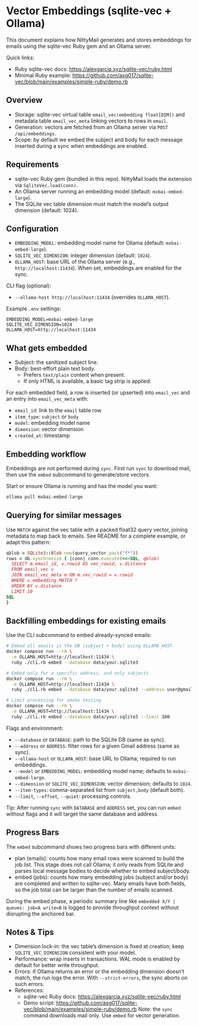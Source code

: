 # Vector Embeddings (sqlite-vec + Ollama)

This document explains how NittyMail generates and stores embeddings for emails using the sqlite-vec Ruby gem and an Ollama server.

Quick links:
- Ruby sqlite-vec docs: https://alexgarcia.xyz/sqlite-vec/ruby.html
- Minimal Ruby example: https://github.com/asg017/sqlite-vec/blob/main/examples/simple-ruby/demo.rb

## Overview

- Storage: sqlite-vec virtual table `email_vec(embedding float[DIM])` and metadata table `email_vec_meta` linking vectors to rows in `email`.
- Generation: vectors are fetched from an Ollama server via `POST /api/embeddings`.
- Scope: by default we embed the subject and body for each message inserted during a sync when embeddings are enabled.

## Requirements

- sqlite-vec Ruby gem (bundled in this repo). NittyMail loads the extension via `SqliteVec.load(conn)`.
- An Ollama server running an embedding model (default: `mxbai-embed-large`).
- The SQLite vec table dimension must match the model’s output dimension (default: 1024).

## Configuration

- `EMBEDDING_MODEL`: embedding model name for Ollama (default: `mxbai-embed-large`).
- `SQLITE_VEC_DIMENSION`: integer dimension (default: `1024`).
- `OLLAMA_HOST`: base URL of the Ollama server (e.g., `http://localhost:11434`). When set, embeddings are enabled for the sync.

CLI flag (optional):
- `--ollama-host http://localhost:11434` (overrides `OLLAMA_HOST`).

Example `.env` settings:
```
EMBEDDING_MODEL=mxbai-embed-large
SQLITE_VEC_DIMENSION=1024
OLLAMA_HOST=http://localhost:11434
```

## What gets embedded

- Subject: the sanitized subject line.
- Body: best-effort plain text body.
  - Prefers `text/plain` content when present.
  - If only HTML is available, a basic tag strip is applied.

For each embedded field, a row is inserted (or upserted) into `email_vec` and an entry into `email_vec_meta` with:
- `email_id`: link to the `email` table row
- `item_type`: `subject` or `body`
- `model`: embedding model name
- `dimension`: vector dimension
- `created_at`: timestamp

## Embedding workflow

Embeddings are not performed during `sync`. First run `sync` to download mail, then use the `embed` subcommand to generate/store vectors.

Start or ensure Ollama is running and has the model you want:
```bash
ollama pull mxbai-embed-large
```

## Querying for similar messages

Use `MATCH` against the vec table with a packed float32 query vector, joining metadata to map back to emails. See README for a complete example, or adapt this pattern:
```ruby
qblob = SQLite3::Blob.new(query_vector.pack("f*"))
rows = db.synchronize { |conn| conn.execute(<<~SQL, qblob)
  SELECT m.email_id, v.rowid AS vec_rowid, v.distance
  FROM email_vec v
  JOIN email_vec_meta m ON m.vec_rowid = v.rowid
  WHERE v.embedding MATCH ?
  ORDER BY v.distance
  LIMIT 10
SQL
}
```

## Backfilling embeddings for existing emails

Use the CLI subcommand to embed already-synced emails:

```bash
# Embed all emails in the DB (subject + body) using OLLAMA_HOST
docker compose run --rm \
  -e OLLAMA_HOST=http://localhost:11434 \
  ruby ./cli.rb embed --database data/your.sqlite3

# Embed only for a specific address, and only subjects
docker compose run --rm \
  -e OLLAMA_HOST=http://localhost:11434 \
  ruby ./cli.rb embed --database data/your.sqlite3 --address user@gmail.com --item-types subject

# Limit processing for smoke testing
docker compose run --rm \
  -e OLLAMA_HOST=http://localhost:11434 \
  ruby ./cli.rb embed --database data/your.sqlite3 --limit 100
```

Flags and environment:
- `--database` or `DATABASE`: path to the SQLite DB (same as sync).
- `--address` or `ADDRESS`: filter rows for a given Gmail address (same as sync).
- `--ollama-host` or `OLLAMA_HOST`: base URL to Ollama; required to run embeddings.
- `--model` or `EMBEDDING_MODEL`: embedding model name; defaults to `mxbai-embed-large`.
- `--dimension` or `SQLITE_VEC_DIMENSION`: vector dimension; defaults to `1024`.
- `--item-types`: comma-separated list from `subject,body` (default both).
- `--limit`, `--offset`, `--quiet`: processing controls.

Tip: After running `sync` with `DATABASE` and `ADDRESS` set, you can run `embed` without flags and it will target the same database and address.


## Progress Bars

The `embed` subcommand shows two progress bars with different units:

- plan (emails): counts how many email rows were scanned to build the job list. This stage does not call Ollama; it only reads from SQLite and parses local message bodies to decide whether to embed subject/body.
- embed (jobs): counts how many embedding jobs (subject and/or body) are completed and written to sqlite-vec. Many emails have both fields, so the job total can be larger than the number of emails scanned.

During the embed phase, a periodic summary line like `embedded X/Y | queues: job=A write=B` is logged to provide throughput context without disrupting the anchored bar.

## Notes & Tips

- Dimension lock-in: the vec table’s dimension is fixed at creation; keep `SQLITE_VEC_DIMENSION` consistent with your model.
- Performance: wrap inserts in transactions. WAL mode is enabled by default for better write throughput.
- Errors: if Ollama returns an error or the embedding dimension doesn’t match, the run logs the error. With `--strict-errors`, the sync aborts on such errors.
- References:
  - sqlite-vec Ruby docs: https://alexgarcia.xyz/sqlite-vec/ruby.html
  - Demo script: https://github.com/asg017/sqlite-vec/blob/main/examples/simple-ruby/demo.rb
Note: the `sync` command downloads mail only. Use `embed` for vector generation.
